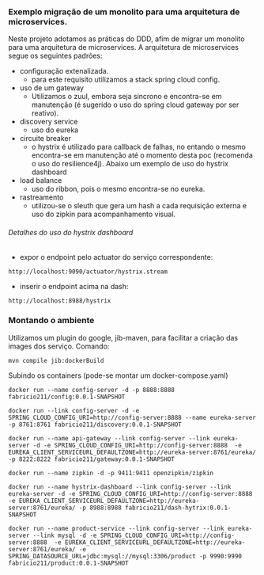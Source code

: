 ### Exemplo migração de um monolito para uma arquitetura de microservices.

Neste projeto adotamos as práticas do DDD, afim de migrar um monolito para uma arquitetura de microservices.
A arquitetura de microservices segue os seguintes padrões:
- configuração extenalizada.
	- para este requisito utilizamos a stack spring cloud config.
- uso de um gateway
	- Utilizamos o zuul, embora seja sincrono e encontra-se em manutenção (é sugerido o uso do spring cloud gateway por ser reativo).
- discovery service
	- uso do eureka
- circuite breaker
	- o hystrix é utilizado para callback de falhas, no entando o mesmo encontra-se em manutenção até o momento desta poc (recomenda o uso do resilience4j).
	 Abaixo um exemplo de uso do hystrix dashboard
- load balance
	- uso do ribbon, pois o mesmo encontra-se no eureka.
- rastreamento
	- utilizou-se o sleuth que gera um hash a cada requisição externa e uso do zipkin para acompanhamento visual.				


###### Detalhes do uso do hystrix dashboard

- expor o endpoint pelo actuator do serviço correspondente: 
```
http://localhost:9090/actuator/hystrix.stream
```
- inserir o endpoint acima na dash: 
```
http://localhost:8988/hystrix
```

### Montando o ambiente
Utilizamos um plugin do google, jib-maven, para facilitar a criação das images dos serviço.
Comando:
```
mvn compile jib:dockerBuild
```

Subindo os containers (pode-se montar um docker-compose.yaml)
```
docker run --name config-server -d -p 8888:8888 fabricio211/config:0.0.1-SNAPSHOT

docker run --link config-server -d -e SPRING_CLOUD_CONFIG_URI=http://config-server:8888 --name eureka-server -p 8761:8761 fabricio211/discovery:0.0.1-SNAPSHOT

docker run --name api-gateway --link config-server --link eureka-server -d -e SPRING_CLOUD_CONFIG_URI=http://config-server:8888  -e EUREKA_CLIENT_SERVICEURL_DEFAULTZONE=http://eureka-server:8761/eureka/ -p 8222:8222 fabricio211/gateway:0.0.1-SNAPSHOT

docker run --name zipkin -d -p 9411:9411 openzipkin/zipkin

docker run --name hystrix-dashboard --link config-server --link eureka-server -d -e SPRING_CLOUD_CONFIG_URI=http://config-server:8888  -e EUREKA_CLIENT_SERVICEURL_DEFAULTZONE=http://eureka-server:8761/eureka/ -p 8988:8988 fabricio211/dash-hytrix:0.0.1-SNAPSHOT

docker run --name product-service --link config-server --link eureka-server --link mysql -d -e SPRING_CLOUD_CONFIG_URI=http://config-server:8888  -e EUREKA_CLIENT_SERVICEURL_DEFAULTZONE=http://eureka-server:8761/eureka/ -e SPRING_DATASOURCE_URL=jdbc:mysql://mysql:3306/product -p 9990:9990 fabricio211/product:0.0.1-SNAPSHOT


```
